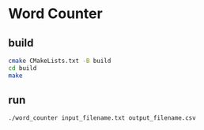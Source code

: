 # Word Counter

## build
```bash
cmake CMakeLists.txt -B build
cd build
make
```
## run
```bash
./word_counter input_filename.txt output_filename.csv
```
